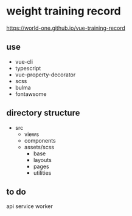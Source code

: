 # weight training record 

<https://world-one.github.io/vue-training-record>

## use
- vue-cli
- typescript
- vue-property-decorator
- scss
- bulma
- fontawsome

## directory structure
- src
  - views
  - components
  - assets/scss
    - base
    - layouts
    - pages
    - utilities
  
## to do
api
service worker
